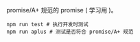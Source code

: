 promise/A+ 规范的 promise ( 学习用 )。

```shell
npm run test # 执行开发时测试
npm run aplus # 测试是否符合 promise/A+ 规范
```

